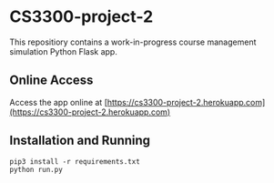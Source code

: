 # CS3300-project-2
This repositiory contains a work-in-progress course management simulation Python Flask app.
## Online Access
Access the app online at [https://cs3300-project-2.herokuapp.com](https://cs3300-project-2.herokuapp.com)
## Installation and Running
```
pip3 install -r requirements.txt
python run.py
```
